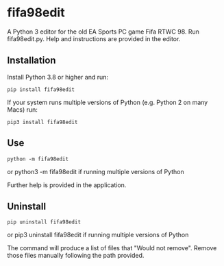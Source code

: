 # fifa98edit
A Python 3 editor for the old EA Sports PC game Fifa RTWC 98.
Run fifa98edit.py. Help and instructions are provided in the editor.

## Installation
Install Python 3.8 or higher and run:

    pip install fifa98edit

If your system runs multiple versions of Python (e.g. Python 2 on many Macs) run:

    pip3 install fifa98edit

## Use
    python -m fifa98edit
or
    python3 -m fifa98edit 
if running multiple versions of Python

Further help is provided in the application.

## Uninstall
    pip uninstall fifa98edit
or
    pip3 uninstall fifa98edit
if running multiple versions of Python

The command will produce a list of files that "Would not remove". Remove those files manually following the path provided.
